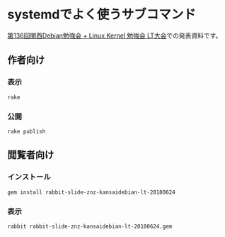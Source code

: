 # systemdでよく使うサブコマンド

[第136回関西Debian勉強会 + Linux Kernel 勉強会 LT大会](https://debianjp.connpass.com/event/90376/)での発表資料です。

## 作者向け

### 表示

    rake

### 公開

    rake publish

## 閲覧者向け

### インストール

    gem install rabbit-slide-znz-kansaidebian-lt-20180624

### 表示

    rabbit rabbit-slide-znz-kansaidebian-lt-20180624.gem

